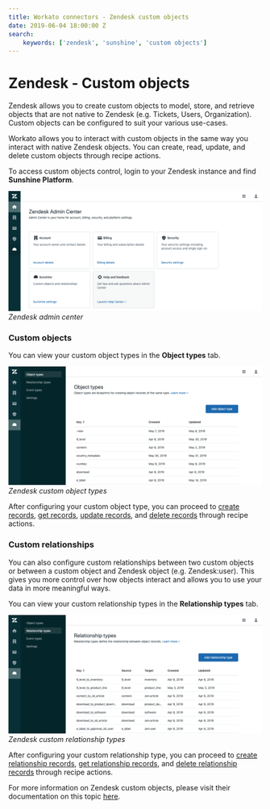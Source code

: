 ```yaml
---
title: Workato connectors - Zendesk custom objects
date: 2019-06-04 18:00:00 Z
search:
    keywords: ['zendesk', 'sunshine', 'custom objects']
---
```


# Zendesk - Custom objects
Zendesk allows you to create custom objects to model, store, and retrieve objects that are not native to Zendesk (e.g. Tickets, Users, Organization). Custom objects can be configured to suit your various use-cases.

Workato allows you to interact with custom objects in the same way you interact with native Zendesk objects. You can create, read, update, and delete custom objects through recipe actions.

To access custom objects control, login to your Zendesk instance and find **Sunshine Platform**.

![Zendesk admin center](/assets/images/connectors/zendesk/zendesk-admin-center.png)
*Zendesk admin center*

### Custom objects
You can view your custom object types in the **Object types** tab.

![Zendesk custom object types](/assets/images/connectors/zendesk/zendeks-custom-object-types.png)
*Zendesk custom object types*

After configuring your custom object type, you can proceed to [create records](/connectors/zendesk/create-custom-object-record-action.md), [get records](/connectors/zendesk/get-custom-object-record-by-id-action.md), [update records](/connectors/zendesk/update-custom-object-record-action.md), and [delete records](/connectors/zendesk/delete-custom-object-record-action.md) through recipe actions.

### Custom relationships
You can also configure custom relationships between two custom objects or between a custom object and Zendesk object (e.g. Zendesk:user). This gives you more control over how objects interact and allows you to use your data in more meaningful ways.

You can view your custom relationship types in the **Relationship types** tab.

![Zendesk custom relationship types](/assets/images/connectors/zendesk/zendesk-custom-relationship-types.png)
*Zendesk custom relationship types*

After configuring your custom relationship type, you can proceed to [create relationship records](/connectors/zendesk/create-relationship-record-action.md), [get relationship records](/connectors/zendesk/get-relationship-records-action.md), and [delete relationship records](/connectors/zendesk/delete-relationship-record-by-id-action.md) through recipe actions.

For more information on Zendesk custom objects, please visit their documentation on this topic [here](https://develop.zendesk.com/hc/en-us/articles/360002124307-What-is-the-Sunshine-platform).

